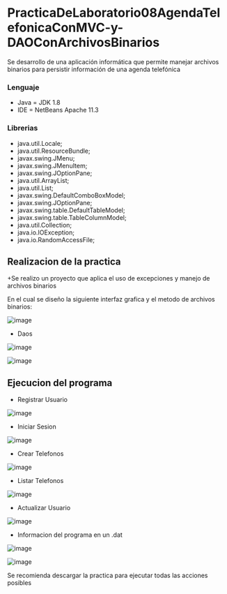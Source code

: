 # PracticaDeLaboratorio08AgendaTelefonicaConMVC-y-DAOConArchivosBinarios
Se desarrollo de una aplicación informática que permite manejar archivos binarios para persistir información de una agenda telefónica

### Lenguaje

+ Java = JDK 1.8
+ IDE = NetBeans Apache 11.3

### Librerias

+ java.util.Locale;
+ java.util.ResourceBundle;
+ javax.swing.JMenu;
+ javax.swing.JMenuItem;
+ javax.swing.JOptionPane;
+ java.util.ArrayList;
+ java.util.List;
+ javax.swing.DefaultComboBoxModel;
+ javax.swing.JOptionPane;
+ javax.swing.table.DefaultTableModel;
+ javax.swing.table.TableColumnModel;
+ java.util.Collection;
+ java.io.IOException;
+ java.io.RandomAccessFile;

## Realizacion de la practica

+Se realizo un proyecto que aplica el uso de excepciones y manejo de archivos binarios

En el cual se diseño la siguiente interfaz grafica y el metodo de archivos binarios:

![image](https://user-images.githubusercontent.com/65028395/87900701-c453ad00-ca1a-11ea-96b4-f1c7573cb8ec.png)

+ Daos

![image](https://user-images.githubusercontent.com/65028395/87901481-c7e83380-ca1c-11ea-96ae-73dca598c5d9.png)

![image](https://user-images.githubusercontent.com/65028395/87901490-ce76ab00-ca1c-11ea-8a2b-2d1324df5459.png)

## Ejecucion del programa

+ Registrar Usuario

![image](https://user-images.githubusercontent.com/65028395/87900971-6a9fb280-ca1b-11ea-88a6-14423e256693.png)

+ Iniciar Sesion

![image](https://user-images.githubusercontent.com/65028395/87900994-7a1efb80-ca1b-11ea-839e-188402e736cc.png)

+ Crear Telefonos

![image](https://user-images.githubusercontent.com/65028395/87901082-b4889880-ca1b-11ea-9947-a96a8c81a6b2.png)

+ Listar Telefonos

![image](https://user-images.githubusercontent.com/65028395/87901307-4ee8dc00-ca1c-11ea-8b36-51787b20d882.png)

+ Actualizar Usuario

![image](https://user-images.githubusercontent.com/65028395/87901415-98d1c200-ca1c-11ea-9bf5-b54fe1812a16.png)

+ Informacion del programa en un .dat

![image](https://user-images.githubusercontent.com/65028395/87901618-2ad9ca80-ca1d-11ea-9ceb-e257e535d027.png)


![image](https://user-images.githubusercontent.com/65028395/87901766-78eece00-ca1d-11ea-8e71-5a3657740edd.png)


Se recomienda descargar la practica para ejecutar todas las acciones posibles
